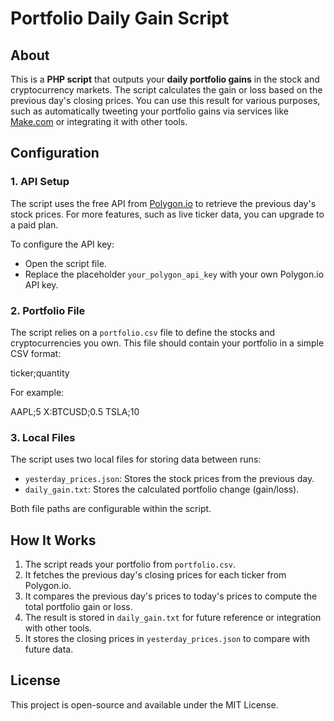 # Portfolio Daily Gain Script

## About

This is a **PHP script** that outputs your **daily portfolio gains** in the stock and cryptocurrency markets. The script calculates the gain or loss based on the previous day's closing prices. You can use this result for various purposes, such as automatically tweeting your portfolio gains via services like [Make.com](https://www.make.com) or integrating it with other tools.

## Configuration

### 1. **API Setup**
The script uses the free API from [Polygon.io](https://polygon.io) to retrieve the previous day's stock prices. For more features, such as live ticker data, you can upgrade to a paid plan.

To configure the API key:
- Open the script file.
- Replace the placeholder `your_polygon_api_key` with your own Polygon.io API key.

### 2. **Portfolio File**
The script relies on a `portfolio.csv` file to define the stocks and cryptocurrencies you own. This file should contain your portfolio in a simple CSV format:

ticker;quantity

For example:

AAPL;5
X:BTCUSD;0.5
TSLA;10

### 3. **Local Files**

The script uses two local files for storing data between runs:
- `yesterday_prices.json`: Stores the stock prices from the previous day.
- `daily_gain.txt`: Stores the calculated portfolio change (gain/loss).

Both file paths are configurable within the script.

## How It Works

1. The script reads your portfolio from `portfolio.csv`.
2. It fetches the previous day's closing prices for each ticker from Polygon.io.
3. It compares the previous day's prices to today's prices to compute the total portfolio gain or loss.
4. The result is stored in `daily_gain.txt` for future reference or integration with other tools.
5. It stores the closing prices in `yesterday_prices.json` to compare with future data.

## License

This project is open-source and available under the MIT License.
